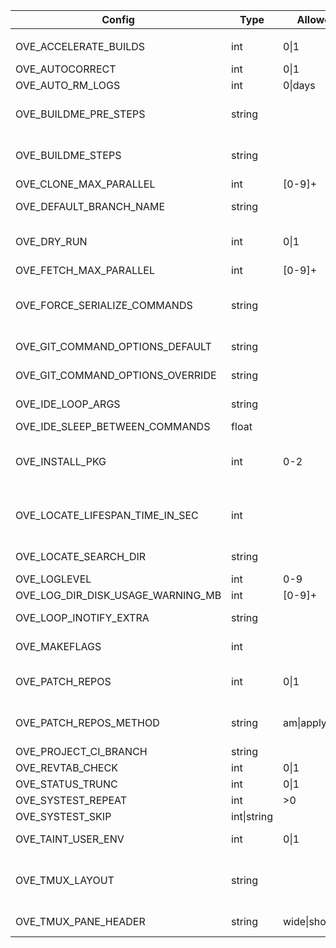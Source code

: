 | Config                              | Type           | Allowed           | Affect                                  | Description                                                                        | Default value
|-|-|-|-|-|-|
|                                     |                |
| OVE_ACCELERATE_BUILDS               | int           | 0\|1               | all-build-commands                     | prefix build acceleration tools (ccache/icecream) to PATH                          | 0                                           |
| OVE_AUTOCORRECT                     | int           | 0\|1               | all                                    | auto correct commands                                                              | 0                                           |
| OVE_AUTO_RM_LOGS                    | int           | 0\|days            | all                                    | automatically remove OVE logs                                                      | 0                                           |
| OVE_BUILDME_PRE_STEPS               | string        |                    | buildme buildme-parallel               | project step(s) to run without build order considerations                          | bootstrap                                   |
| OVE_BUILDME_STEPS                   | string        |                    | buildme buildme-parallel               | project step(s) to run                                                             | configure build install                     |
| OVE_CLONE_MAX_PARALLEL              | int           | [0-9]+             | fetch                                  | max number of 'git clone' to run in parallel                                       | 0                                           |
| OVE_DEFAULT_BRANCH_NAME             | string        |                    | add-repo unittest                      | default branch name                                                                | main                                        |
| OVE_DRY_RUN                         | int           | 0\|1               | all-build-commands systest             | dry-run                                                                            | 0                                           |
| OVE_FETCH_MAX_PARALLEL              | int           | [0-9]+             | fetch                                  | max number of 'git fetch' to run in parallel                                       | 0                                           |
| OVE_FORCE_SERIALIZE_COMMANDS        | string        |                    | all-parallel-build-commands            | force OVE to serialize one or more project steps                                   |                                             |
| OVE_GIT_COMMAND_OPTIONS_DEFAULT     | string        |                    | all commands                           | semi-colon separated list of git command options (defaults)                        | run list-git-command-options                |
| OVE_GIT_COMMAND_OPTIONS_OVERRIDE    | string        |                    | all commands                           | semi-colon separated list of git command options (overrides)                       |                                             |
| OVE_IDE_LOOP_ARGS                   | string        |                    | ide                                    | semi-colon separated list of arguments to 'ove-loop' to launch                     | 3600 0 0 fetch;60 1 0 ahead;3600 0 0 news   |
| OVE_IDE_SLEEP_BETWEEN_COMMANDS      | float         |                    | ide                                    | sleep between each command                                                         | 0.5                                         |
| OVE_INSTALL_PKG                     | int           | 0-2                | buildme buildme-parallel install-pkg   | skip (=0), install (=1) or prompt (=2) packages                                    | 2                                           |
| OVE_LOCATE_LIFESPAN_TIME_IN_SEC     | int           |                    | cd forowel locate locate-all refresh   | local OVE workspace cache lifespan                                                 | 86400                                       |
| OVE_LOCATE_SEARCH_DIR               | string        |                    | locate                                 | where to search for OVE workspaces (only if 'locate' is unavailable)               | ${HOME}                                     |
| OVE_LOGLEVEL                        | int           | 0-9                | all                                    | set a specific log level                                                           | 1                                           |
| OVE_LOG_DIR_DISK_USAGE_WARNING_MB   | int           | [0-9]+             | all                                    | threshold when logs take too much space                                            | 100                                         |
| OVE_LOOP_INOTIFY_EXTRA              | string        |                    | loop                                   | semi-colon separated list of additional files/directories to watch using inotify   |                                             |
| OVE_MAKEFLAGS                       | int           |                    | all-build-commands                     | passed on to 'make' based build systems through MAKEFLAGS                          | -j${getconf _NPROCESSORS_ONLN}              |
| OVE_PATCH_REPOS                     | int           | 0\|1               | patch-repo pull source                 | if set, use OVE_PATCH_REPOS_METHOD to apply patches                                | 1                                           |
| OVE_PATCH_REPOS_METHOD              | string        | am\|apply\|auto    | patch-repo pull source                 | patch method                                                                       | apply                                       |
| OVE_PROJECT_CI_BRANCH               | string        |                    | log                                    | branch to use for 'ove log'                                                        | origin/${OVE_DEFAULT_BRANCH_NAME}           |
| OVE_REVTAB_CHECK                    | int           | 0\|1               | all                                    | keep repos in-sync with 'revtab'                                                   | 1                                           |
| OVE_STATUS_TRUNC                    | int           | 0\|1               | status                                 | truncate output to fit terminal                                                    | 1                                           |
| OVE_SYSTEST_REPEAT                  | int           | >0                 | systest                                | repeat tests                                                                       | 1                                           |
| OVE_SYSTEST_SKIP                    | int\|string   |                    | systest                                | skip every nth test or specific tests                                              | 1                                           |
| OVE_TAINT_USER_ENV                  | int           | 0\|1               | user's env                             | taint user's PATH/LD_LIBRARY_PATH/PKG_CONFIG/MAKEFLAGS                             | 1                                           |
| OVE_TMUX_LAYOUT                     | string        |                    | less-lastlog loop run tail-lastlog     | tmux layout to use when launching new panes                                        | tiled                                       |
| OVE_TMUX_PANE_HEADER                | string        | wide\|short\|off   | fzf loop run                           | header style for tmux panes                                                        | short                                       |
